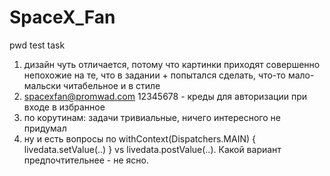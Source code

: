 # SpaceX_Fan
pwd test task
1. дизайн чуть отличается, потому что картинки приходят совершенно непохожие на те, что в задании + попытался сделать, что-то мало-мальски читабельное и в стиле
2. spacexfan@promwad.com 12345678 - креды для авторизации при входе в избранное 
3. по корутинам: задачи тривиальные, ничего интересного не придумал
4. ну и есть вопросы по withContext(Dispatchers.MAIN) { livedata.setValue(..) } vs livedata.postValue(..). Какой вариант предпочтительнее - не ясно.
